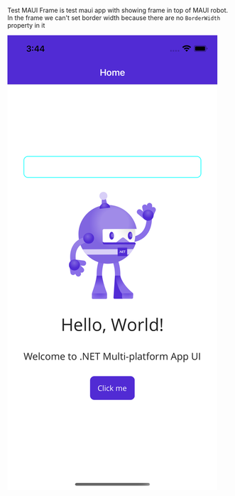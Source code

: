 Test MAUI Frame is test maui app with showing frame in top of MAUI robot. In the frame we can't set border width because there are no `BorderWidth` property in it

![Maui App with frame](/Screenshots/image.png)
